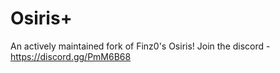 # Osiris+
An actively maintained fork of Finz0's Osiris!
Join the discord - https://discord.gg/PmM6B68
